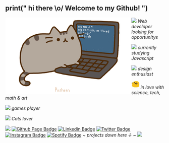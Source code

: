 ## print(" hi there \\o/ Welcome to my Github! ")

<img align="left" src="https://github.com/Julia-Alberici/Julia-Alberici/blob/main/Assets/pusheencode.gif"/>

<p></a><img src="https://media.giphy.com/media/WUlplcMpOCEmTGBtBW/giphy.gif" width="30vw"><em> Web developer looking for opportunitys</em></p>
<p></a><img src="https://github.com/anathayna/anathayna/blob/master/assets/bmo.gif?raw=1" width="30vw"/> <em>  currently studying Javascript </em></p>
<p></a><img src="https://github.com/anathayna/anathayna/blob/master/assets/enthusiast.gif?raw=1" width="35vw"/> <em>design enthusiast</em></p>
<p></a><img src="https://github.com/anathayna/anathayna/blob/master/assets/happy.gif?raw=1" width="25vw"/> <em> in love with science, tech, math & art</em></p>
<p></a><img src="https://github.com/anathayna/anathayna/blob/master/assets/coin.gif?raw=1" width="20vw"/> <em> games player</em></p>
<p></a><img src="https://github.com/anathayna/anathayna/blob/master/assets/nyancat.gif?raw=1" width="45vw"/> <em> Cats lover</em></p>

<img src="https://media.giphy.com/media/VgCDAzcKvsR6OM0uWg/giphy.gif" width="50vw"> [![Github Page Badge](https://img.shields.io/badge/-Github_Page-000?style=flat-square&logo=Github&logoColor=white&link=https://https://github.com/Julia-Alberici)](https://github.com/Julia-Alberici)
[![Linkedin Badge](https://img.shields.io/badge/-LinkedIn-blue?style=flat-square&logo=Linkedin&logoColor=white&link=https://www.linkedin.com/in/julia-alberici-787109237/)](https://www.linkedin.com/in/julia-alberici-787109237/)
[![Twitter Badge](https://img.shields.io/badge/-Twitter-1ca0f1?style=flat-square&labelColor=1ca0f1&logo=twitter&logoColor=white&link=https://twitter.com/Julia_PDG)](https://twitter.com/Julia_PDG)
[![Instagram Badge](https://img.shields.io/badge/-Instagram-c039a6?style=flat-square&labelColor=c039a6&logo=instagram&logoColor=white&link=https://instagram.com/julia.alberici/)](https://instagram.com/julia.alberici/)
[![Spotify Badge](https://img.shields.io/badge/-Spotify-1db954?style=flat-square&labelColor=1db954&logo=spotify&logoColor=white&link=https://open.spotify.com/user/22p5jikseprp4hpvrodd6mqiy)](https://open.spotify.com/user/22p5jikseprp4hpvrodd6mqiy) <em> ~ projects down here ↓ ~ </a><img src="https://github.com/anathayna/anathayna/blob/master/assets/salt.gif?raw=1" width="55vw"/></em>

